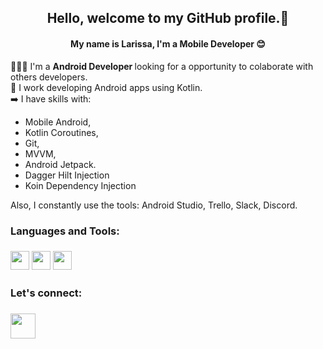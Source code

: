 <h2 align="center">Hello, welcome to my GitHub profile.👋</h1>
<h4 align="center">My name is Larissa, I'm a Mobile Developer 😊</h3
<!--
**larissacarletti/larissacarletti** is a ✨ _special_ ✨ repository because its `README.md` (this file) appears on your GitHub profile.

  
👩🏻‍💻 I'm  a <b> Android Developer </b> looking for a opportunity to colaborate with others developers. <br/>
💭 I work developing Android apps using Kotlin. <br />
➡️ I have skills with:
  - Mobile Android, 
  - Kotlin Coroutines,
  - Git,
  - MVVM, 
  - Android Jetpack.
  - Dagger Hilt Injection 
  - Koin Dependency Injection <br />
  
  
  Also, I constantly use the tools: Android Studio, Trello, Slack, Discord.
  
  <h3> Languages and Tools:<h3/>
    <img src="https://cdn.jsdelivr.net/gh/devicons/devicon/icons/git/git-original.svg" width="30" height="30"/>
    <img src="https://cdn.jsdelivr.net/gh/devicons/devicon/icons/kotlin/kotlin-original.svg" width="30" height="30" />
    <img src="https://cdn.jsdelivr.net/gh/devicons/devicon/icons/android/android-original.svg" width="30" height="30" />
    
  <h3> Let's connect: <h3/>
    <a href="https://www.linkedin.com/in/larissacarletti/"><img src="https://cdn.jsdelivr.net/gh/devicons/devicon/icons/linkedin/linkedin-original.svg" width="40" height="40"/></a>
 
          
          

